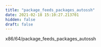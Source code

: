 ```yaml
---
title: "package_feeds_packages_autossh"
date: 2021-02-18 15:10:27.213701
hidden: false
draft: false
---
```


x86/64/package_feeds_packages_autossh

